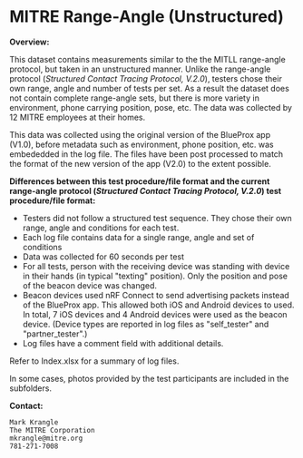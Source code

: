 # MITRE Range-Angle (Unstructured)

**Overview:**

This dataset contains measurements similar to the the MITLL range-angle protocol, but taken in an unstructured manner.  Unlike the range-angle protocol (_Structured Contact Tracing Protocol, V.2.0_), testers chose their own range, angle and number of tests per set.  As a result the dataset does not contain complete range-angle sets, but there is more variety in environment, phone carrying position, pose, etc.  The data was collected by 12 MITRE employees at their homes.

This data was collected using the original version of the BlueProx app (V1.0), before metadata such as environment, phone position, etc. was embededded in the log file.  The files have been post processed to match the format of the new version of the app (V2.0) to the extent possible.

**Differences between this test procedure/file format and the current range-angle protocol (_Structured Contact Tracing Protocol, V.2.0_) test procedure/file format:**

- Testers did not follow a structured test sequence.  They chose their own range, angle and conditions for each test.
- Each log file contains data for a single range, angle and set of conditions
- Data was collected for 60 seconds per test
- For all tests, person with the receiving device was standing with device in their hands (in typical "texting" position).  Only the position and pose of the beacon device was changed.
- Beacon devices used nRF Connect to send advertising packets instead of the BlueProx app.  This allowed both iOS and Android devices to used.  In total, 7 iOS devices and 4 Android devices were used as the beacon device.  (Device types are reported in log files as "self_tester" and "partner_tester".)
- Log files have a comment field with additional details.

Refer to Index.xlsx for a summary of log files. 

In some cases, photos provided by the test participants are included in the subfolders.

**Contact:**

	Mark Krangle
	The MITRE Corporation
	mkrangle@mitre.org
	781-271-7008
